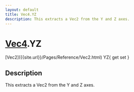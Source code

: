 ```yaml
---
layout: default
title: Vec4.YZ
description: This extracts a Vec2 from the Y and Z axes.
---
```

# [Vec4]({{site.url}}/Pages/Reference/Vec4.html).YZ

<div class='signature' markdown='1'>
[Vec2]({{site.url}}/Pages/Reference/Vec2.html) YZ{ get set }
</div>

## Description
This extracts a Vec2 from the Y and Z axes.

